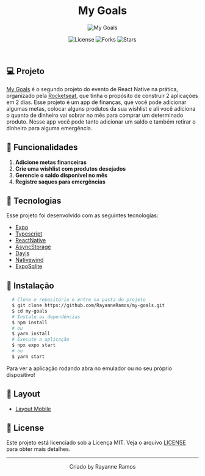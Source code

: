 <h1 align='center'>My Goals</h1>

<p align='center'>
  <img src='https://github.com/RayanneRamos/my-goals/assets/43352880/db9c04a5-f799-484c-b84e-52255c730d2d' alt='My Goals' />
</p>

<p  align='center'>
  <img src='https://img.shields.io/badge/license-MIT-%23835afd' alt='License' />
  <img src='https://img.shields.io/badge/forks-MIT-%23835afd' alt='Forks' />
  <img src='https://img.shields.io/badge/stars-MIT-%23835afd' alt='Stars' />
</p>

<br>

## 💻 Projeto

[My Goals]() é o segundo projeto do evento de React Native na prática, organizado pela [Rocketseat](www.rocketseat.com.br), que tinha o propósito de construir 2 aplicações em 2 dias. Esse projeto é um app de finanças, que você pode adicionar algumas metas, colocar alguns produtos da sua wishlist e ali você adiciona o quanto de dinheiro vai sobrar no mês para comprar um determinado produto. Nesse app você pode tanto adicionar um saldo e também retirar o dinheiro para alguma emergência.

## 🌟 Funcionalidades

1. **Adicione metas financeiras** 
2. **Crie uma wishlist com produtos desejados** 
3. **Gerencie o saldo disponível no mês**
4. **Registre saques para emergências**

## 🧪 Tecnologias

Esse projeto foi desenvolvido com as seguintes tecnologias:

- [Expo](https://expo.dev/)
- [Typescript](https://www.typescriptlang.org/)
- [ReactNative](https://reactnative.dev/)
- [AsyncStorage](https://reactnative.dev/docs/asyncstorage)
- [Dayjs](https://day.js.org/)
- [Nativewind](https://nativewind.dev/)
- [ExpoSqlite](https://docs.expo.dev/versions/latest/sdk/sqlite/)

## 🚀 Instalação

```bash
  # Clone o repositório e entre na pasta do projeto
  $ git clone https://github.com/RayanneRamos/my-goals.git
  $ cd my-goals
  # Instale as dependências
  $ npm install
  # ou
  $ yarn install
  # Execute a aplicação
  $ npx expo start
  # ou
  $ yarn start
```

Para ver a aplicação rodando abra no emulador ou no seu próprio dispositivo!

## 🔖 Layout

- [Layout Mobile](<https://www.figma.com/file/LEUn5BY86CjgOmSU7KsEe9/MyGoals-App-(Community)?type=design&node-id=2007%3A1477&mode=design&t=9hekPQ5bntmsuCL5-1>)

## 📝 License

Este projeto está licenciado sob a Licença MIT. Veja o arquivo [LICENSE](LICENSE) para obter mais detalhes.

---

<p align='center'>Criado by Rayanne Ramos</p>
